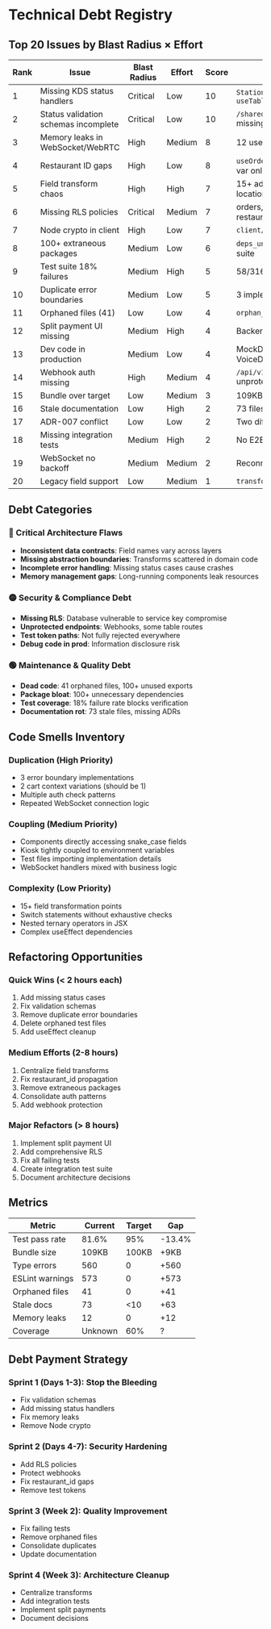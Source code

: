 # Technical Debt Registry

## Top 20 Issues by Blast Radius × Effort

| Rank | Issue | Blast Radius | Effort | Score | Evidence |
|------|-------|--------------|--------|-------|----------|
| 1 | Missing KDS status handlers | Critical | Low | 10 | `StationStatusBar.tsx:45`, `useTableGrouping.tsx` |
| 2 | Status validation schemas incomplete | Critical | Low | 10 | `/shared/types/validation.ts` missing 'new' |
| 3 | Memory leaks in WebSocket/WebRTC | High | Medium | 8 | 12 useEffects missing cleanup |
| 4 | Restaurant ID gaps | High | Low | 8 | `useOrderSubmission.ts:59` env var only |
| 5 | Field transform chaos | High | High | 7 | 15+ ad-hoc transform locations |
| 6 | Missing RLS policies | Critical | Medium | 7 | orders, menu_items, restaurants tables |
| 7 | Node crypto in client | High | Low | 7 | `client/src/utils/crypto.ts` |
| 8 | 100+ extraneous packages | Medium | Low | 6 | `deps_unused.csv`, commitlint suite |
| 9 | Test suite 18% failures | Medium | High | 5 | 58/316 tests failing |
| 10 | Duplicate error boundaries | Medium | Low | 5 | 3 implementations found |
| 11 | Orphaned files (41) | Low | Low | 4 | `orphan_files.csv` |
| 12 | Split payment UI missing | Medium | High | 4 | Backend done, no frontend |
| 13 | Dev code in production | Medium | Low | 4 | MockDataBanner, VoiceDebugPanel |
| 14 | Webhook auth missing | High | Medium | 4 | `/api/v1/webhooks/*` unprotected |
| 15 | Bundle over target | Low | Medium | 3 | 109KB vs 100KB target |
| 16 | Stale documentation | Low | High | 2 | 73 files >90 days old |
| 17 | ADR-007 conflict | Low | Low | 2 | Two different ADR-007 files |
| 18 | Missing integration tests | Medium | High | 2 | No E2E order flow tests |
| 19 | WebSocket no backoff | Medium | Medium | 2 | Reconnection storms possible |
| 20 | Legacy field support | Low | Medium | 1 | `transformLegacyOrderPayload()` |

## Debt Categories

### 🔴 Critical Architecture Flaws
- **Inconsistent data contracts**: Field names vary across layers
- **Missing abstraction boundaries**: Transforms scattered in domain code
- **Incomplete error handling**: Missing status cases cause crashes
- **Memory management gaps**: Long-running components leak resources

### 🟡 Security & Compliance Debt
- **Missing RLS**: Database vulnerable to service key compromise  
- **Unprotected endpoints**: Webhooks, some table routes
- **Test token paths**: Not fully rejected everywhere
- **Debug code in prod**: Information disclosure risk

### 🟢 Maintenance & Quality Debt
- **Dead code**: 41 orphaned files, 100+ unused exports
- **Package bloat**: 100+ unnecessary dependencies
- **Test coverage**: 18% failure rate blocks verification
- **Documentation rot**: 73 stale files, missing ADRs

## Code Smells Inventory

### Duplication (High Priority)
- 3 error boundary implementations
- 2 cart context variations (should be 1)
- Multiple auth check patterns
- Repeated WebSocket connection logic

### Coupling (Medium Priority) 
- Components directly accessing snake_case fields
- Kiosk tightly coupled to environment variables
- Test files importing implementation details
- WebSocket handlers mixed with business logic

### Complexity (Low Priority)
- 15+ field transformation points
- Switch statements without exhaustive checks
- Nested ternary operators in JSX
- Complex useEffect dependencies

## Refactoring Opportunities

### Quick Wins (< 2 hours each)
1. Add missing status cases
2. Fix validation schemas
3. Remove duplicate error boundaries
4. Delete orphaned test files
5. Add useEffect cleanup

### Medium Efforts (2-8 hours)
1. Centralize field transforms
2. Fix restaurant_id propagation
3. Remove extraneous packages
4. Consolidate auth patterns
5. Add webhook protection

### Major Refactors (> 8 hours)
1. Implement split payment UI
2. Add comprehensive RLS
3. Fix all failing tests
4. Create integration test suite
5. Document architecture decisions

## Metrics

| Metric | Current | Target | Gap |
|--------|---------|--------|-----|
| Test pass rate | 81.6% | 95% | -13.4% |
| Bundle size | 109KB | 100KB | +9KB |
| Type errors | 560 | 0 | +560 |
| ESLint warnings | 573 | 0 | +573 |
| Orphaned files | 41 | 0 | +41 |
| Stale docs | 73 | <10 | +63 |
| Memory leaks | 12 | 0 | +12 |
| Coverage | Unknown | 60% | ? |

## Debt Payment Strategy

### Sprint 1 (Days 1-3): Stop the Bleeding
- Fix validation schemas
- Add missing status handlers
- Fix memory leaks
- Remove Node crypto

### Sprint 2 (Days 4-7): Security Hardening  
- Add RLS policies
- Protect webhooks
- Fix restaurant_id gaps
- Remove test tokens

### Sprint 3 (Week 2): Quality Improvement
- Fix failing tests
- Remove orphaned files
- Consolidate duplicates
- Update documentation

### Sprint 4 (Week 3): Architecture Cleanup
- Centralize transforms
- Add integration tests
- Implement split payments
- Document decisions